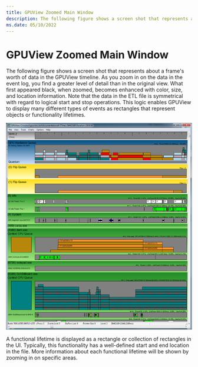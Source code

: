 ```yaml
---
title: GPUView Zoomed Main Window
description: The following figure shows a screen shot that represents about a frame's worth of data in the GPUView timeline. 
ms.date: 05/10/2022
---
```


# GPUView Zoomed Main Window

The following figure shows a screen shot that represents about a frame's worth of data in the GPUView timeline. As you zoom in on the data in the event log, you find a greater level of detail than in the original view. What first appeared black, when zoomed, becomes enhanced with color, size, and location information. Note that the data in the ETL file is symmetrical with regard to logical start and stop operations. This logic enables GPUView to display many different types of events as rectangles that represent objects or functionality lifetimes. 

![GPU View](images/gpuview.png)

A functional lifetime is displayed as a rectangle or collection of rectangles in the UI. Typically, this functionality has a well-defined start and end location in the file. More information about each functional lifetime will be shown by zooming in on specific areas.